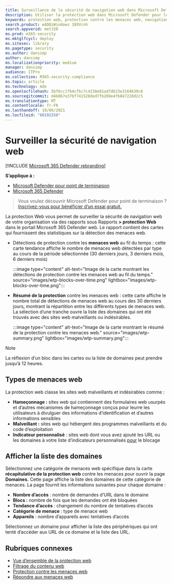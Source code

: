 ```yaml
---
title: Surveillance de la sécurité de navigation web dans Microsoft Defender pour le point de terminaison
description: Utiliser la protection web dans Microsoft Defender pour le point de terminaison pour surveiller la sécurité de navigation web
keywords: protection web, protection contre les menaces web, navigation web, surveillance, rapports, cartes, liste de domaines, sécurité, hameçonnage, programme malveillant, attaque, sites web, protection réseau, Edge, Internet Explorer, Chrome, Firefox, navigateur web
search.product: eADQiWindows 10XVcnh
search.appverid: met150
ms.prod: m365-security
ms.mktglfcycl: deploy
ms.sitesec: library
ms.pagetype: security
ms.author: dansimp
author: dansimp
ms.localizationpriority: medium
manager: dansimp
audience: ITPro
ms.collection: M365-security-compliance
ms.topic: article
ms.technology: mde
ms.openlocfilehash: 5bf6cc1f64cfbc7c4238e01ad7d623e3164639c8
ms.sourcegitcommit: d4b867e37bf741528ded7fb289e4f6847228d2c5
ms.translationtype: MT
ms.contentlocale: fr-FR
ms.lasthandoff: 10/06/2021
ms.locfileid: "60191550"
---
```

# <a name="monitor-web-browsing-security"></a>Surveiller la sécurité de navigation web

[!INCLUDE [Microsoft 365 Defender rebranding](../../includes/microsoft-defender.md)]

**S’applique à :**
- [Microsoft Defender pour point de terminaison](https://go.microsoft.com/fwlink/p/?linkid=2154037)
- [Microsoft 365 Defender](https://go.microsoft.com/fwlink/?linkid=2118804)

> Vous voulez découvrir Microsoft Defender pour point de terminaison ? [Inscrivez-vous pour bénéficier d’un essai gratuit.](https://signup.microsoft.com/create-account/signup?products=7f379fee-c4f9-4278-b0a1-e4c8c2fcdf7e&ru=https://aka.ms/MDEp2OpenTrial?ocid=docs-wdatp-main-abovefoldlink&rtc=1)

La protection Web vous permet de surveiller la sécurité de navigation web de votre organisation via des rapports sous Rapports **> protection Web** dans le portail Microsoft 365 Defender web. Le rapport contient des cartes qui fournissent des statistiques sur la détection des menaces web.

- Détections de protection contre les **menaces web** au fil du temps : cette carte tendance affiche le nombre de menaces web détectées par type au cours de la période sélectionnée (30 derniers jours, 3 derniers mois, 6 derniers mois)

  :::image type="content" alt-text="Image de la carte montrant les détections de protection contre les menaces web au fil du temps." source="images/wtp-blocks-over-time.png" lightbox="images/wtp-blocks-over-time.png":::

- **Résumé de la protection** contre les menaces web : cette carte affiche le nombre total de détections de menaces web au cours des 30 derniers jours, montrant la répartition entre les différents types de menaces web. La sélection d’une tranche ouvre la liste des domaines qui ont été trouvés avec des sites web malveillants ou indésirables.

  :::image type="content" alt-text="Image de la carte montrant le résumé de la protection contre les menaces web." source="images/wtp-summary.png" lightbox="images/wtp-summary.png":::

> [!NOTE]
> La réflexion d’un bloc dans les cartes ou la liste de domaines peut prendre jusqu’à 12 heures.

## <a name="types-of-web-threats"></a>Types de menaces web

La protection web classe les sites web malveillants et indésirables comme :

- **Hameçonnage :** sites web qui contiennent des formulaires web usurpés et d’autres mécanismes de hameçonnage conçus pour leurre les utilisateurs à divulguer des informations d’identification et d’autres informations sensibles
- **Malveillant :** sites web qui hébergent des programmes malveillants et du code d’exploitation
- **Indicateur personnalisé** : sites web dont vous avez ajouté les URL ou les domaines à votre liste d’indicateurs personnalisés [pour](manage-indicators.md) le blocage

## <a name="view-the-domain-list"></a>Afficher la liste des domaines

Sélectionnez une catégorie de menaces web spécifique dans la carte **récapitulative de la protection web** contre les menaces pour ouvrir la page **Domaines.** Cette page affiche la liste des domaines de cette catégorie de menaces. La page fournit les informations suivantes pour chaque domaine :

- **Nombre d’accès** : nombre de demandes d’URL dans le domaine
- **Blocs :** nombre de fois que les demandes ont été bloquées
- **Tendance d’accès** : changement du nombre de tentatives d’accès
- **Catégorie de menace** : type de menace web
- **Appareils** : nombre d’appareils avec tentatives d’accès

Sélectionnez un domaine pour afficher la liste des périphériques qui ont tenté d’accéder aux URL de ce domaine et la liste des URL.

## <a name="related-topics"></a>Rubriques connexes

- [Vue d’ensemble de la protection web](web-protection-overview.md)
- [Filtrage du contenu web](web-content-filtering.md)
- [Protection contre les menaces web](web-threat-protection.md)
- [Répondre aux menaces web](web-protection-response.md)
